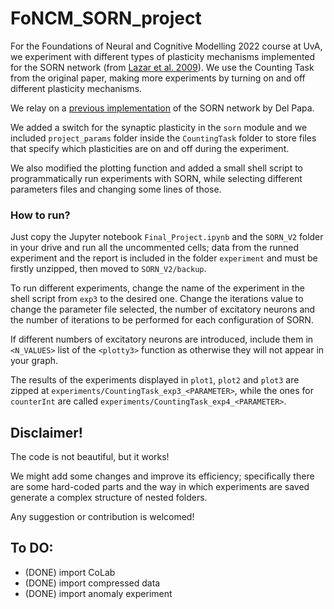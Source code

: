 # FoNCM_SORN_project

For the Foundations of Neural and Cognitive Modelling 2022 course at UvA, we experiment with different types of plasticity mechanisms implemented for the SORN network (from [Lazar et al. 2009](http://journal.frontiersin.org/article/10.3389/neuro.10.023.2009/full)). We use the Counting Task from the original paper, making more experiments by turning on and off different plasticity mechanisms.

We relay on a [previous implementation](https://github.com/delpapa/SORN_V2) of the SORN network by Del Papa.

We added a switch for the synaptic plasticity in the `sorn` module and we included `project_params` folder inside the `CountingTask` folder to store files that specify which plasticities are on and off during the experiment.


We also modified the plotting function and added a small shell script to programmatically run experiments with SORN, while selecting different parameters files and changing some lines of those.

### How to run?

Just copy the Jupyter notebook `Final_Project.ipynb` and the `SORN_V2` folder in your drive and run all the uncommented cells; data from the runned experiment and the report is included in the folder `experiment` and must be firstly unzipped, then moved to `SORN_V2/backup`. 

To run different experiments, change the name of the experiment in the shell script from `exp3` to the desired one. Change the iterations value to change the parameter file selected, the number of excitatory neurons and the number of iterations to be performed for each configuration of SORN.

If different numbers of excitatory neurons are introduced, include them in `<N_VALUES>` list of the `<plotty3>` function as otherwise they will not appear in your graph.

The results of the experiments displayed in `plot1`, `plot2` and `plot3` are zipped at `experiments/CountingTask_exp3_<PARAMETER>`, while the ones for `counterInt` are called `experiments/CountingTask_exp4_<PARAMETER>`.

## Disclaimer!

The code is not beautiful, but it works!
  
We might add some changes and improve its efficiency; specifically there are some hard-coded parts and the way in which experiments are saved generate a complex structure of nested folders.
  
Any suggestion or contribution is welcomed!

## To DO:
* (DONE) import CoLab
* (DONE) import compressed data
* (DONE) import anomaly experiment  
